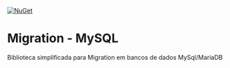 [![NuGet](https://buildstats.info/nuget/Sharp.MySQL.Migrations)](https://www.nuget.org/packages/Sharp.MySQL.Migrations)


# Migration - MySQL

Biblioteca simplificada para Migration em bancos de dados MySql/MariaDB

